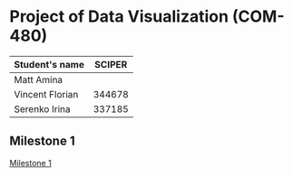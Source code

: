 # Project of Data Visualization (COM-480)

| Student's name  | SCIPER |
| --------------- | ------ |
| Matt Amina      |        |
| Vincent Florian | 344678 |
| Serenko Irina   | 337185 |

## Milestone 1

[Milestone 1](Milestone1.md)
